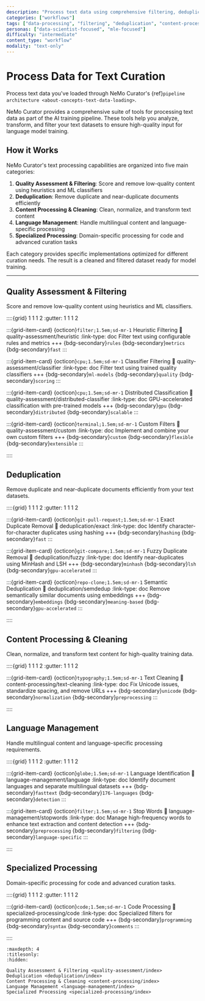 ```yaml
---
description: "Process text data using comprehensive filtering, deduplication, content processing, and specialized tools for high-quality datasets"
categories: ["workflows"]
tags: ["data-processing", "filtering", "deduplication", "content-processing", "quality-assessment", "distributed"]
personas: ["data-scientist-focused", "mle-focused"]
difficulty: "intermediate"
content_type: "workflow"
modality: "text-only"
---
```


# Process Data for Text Curation

Process text data you've loaded through NeMo Curator's {ref}`pipeline architecture <about-concepts-text-data-loading>`.

NeMo Curator provides a comprehensive suite of tools for processing text data as part of the AI training pipeline. These tools help you analyze, transform, and filter your text datasets to ensure high-quality input for language model training.

## How it Works

NeMo Curator's text processing capabilities are organized into five main categories:

1. **Quality Assessment & Filtering**: Score and remove low-quality content using heuristics and ML classifiers
2. **Deduplication**: Remove duplicate and near-duplicate documents efficiently
3. **Content Processing & Cleaning**: Clean, normalize, and transform text content
4. **Language Management**: Handle multilingual content and language-specific processing
5. **Specialized Processing**: Domain-specific processing for code and advanced curation tasks

Each category provides specific implementations optimized for different curation needs. The result is a cleaned and filtered dataset ready for model training.

---

## Quality Assessment & Filtering

Score and remove low-quality content using heuristics and ML classifiers.

::::{grid} 1 1 1 2
:gutter: 1 1 1 2

:::{grid-item-card} {octicon}`filter;1.5em;sd-mr-1` Heuristic Filtering
:link: quality-assessment/heuristic
:link-type: doc
Filter text using configurable rules and metrics
+++
{bdg-secondary}`rules`
{bdg-secondary}`metrics`
{bdg-secondary}`fast`
:::

:::{grid-item-card} {octicon}`cpu;1.5em;sd-mr-1` Classifier Filtering
:link: quality-assessment/classifier
:link-type: doc
Filter text using trained quality classifiers
+++
{bdg-secondary}`ml-models`
{bdg-secondary}`quality`
{bdg-secondary}`scoring`
:::

:::{grid-item-card} {octicon}`cpu;1.5em;sd-mr-1` Distributed Classification
:link: quality-assessment/distributed-classifier
:link-type: doc
GPU-accelerated classification with pre-trained models
+++
{bdg-secondary}`gpu`
{bdg-secondary}`distributed`
{bdg-secondary}`scalable`
:::

:::{grid-item-card} {octicon}`terminal;1.5em;sd-mr-1` Custom Filters
:link: quality-assessment/custom
:link-type: doc
Implement and combine your own custom filters
+++
{bdg-secondary}`custom`
{bdg-secondary}`flexible`
{bdg-secondary}`extensible`
:::

::::

## Deduplication

Remove duplicate and near-duplicate documents efficiently from your text datasets.

::::{grid} 1 1 1 2
:gutter: 1 1 1 2

:::{grid-item-card} {octicon}`git-pull-request;1.5em;sd-mr-1` Exact Duplicate Removal
:link: deduplication/exact
:link-type: doc
Identify character-for-character duplicates using hashing
+++
{bdg-secondary}`hashing`
{bdg-secondary}`fast`
:::

:::{grid-item-card} {octicon}`git-compare;1.5em;sd-mr-1` Fuzzy Duplicate Removal
:link: deduplication/fuzzy
:link-type: doc
Identify near-duplicates using MinHash and LSH
+++
{bdg-secondary}`minhash`
{bdg-secondary}`lsh`
{bdg-secondary}`gpu-accelerated`
:::

:::{grid-item-card} {octicon}`repo-clone;1.5em;sd-mr-1` Semantic Deduplication
:link: deduplication/semdedup
:link-type: doc
Remove semantically similar documents using embeddings
+++
{bdg-secondary}`embeddings`
{bdg-secondary}`meaning-based`
{bdg-secondary}`gpu-accelerated`
:::

::::

## Content Processing & Cleaning

Clean, normalize, and transform text content for high-quality training data.

::::{grid} 1 1 1 2
:gutter: 1 1 1 2

:::{grid-item-card} {octicon}`typography;1.5em;sd-mr-1` Text Cleaning
:link: content-processing/text-cleaning
:link-type: doc
Fix Unicode issues, standardize spacing, and remove URLs
+++
{bdg-secondary}`unicode`
{bdg-secondary}`normalization`
{bdg-secondary}`preprocessing`
:::

::::

## Language Management

Handle multilingual content and language-specific processing requirements.

::::{grid} 1 1 1 2
:gutter: 1 1 1 2

:::{grid-item-card} {octicon}`globe;1.5em;sd-mr-1` Language Identification
:link: language-management/language
:link-type: doc
Identify document languages and separate multilingual datasets
+++
{bdg-secondary}`fasttext`
{bdg-secondary}`176-languages`
{bdg-secondary}`detection`
:::

:::{grid-item-card} {octicon}`filter;1.5em;sd-mr-1` Stop Words
:link: language-management/stopwords
:link-type: doc
Manage high-frequency words to enhance text extraction and content detection
+++
{bdg-secondary}`preprocessing`
{bdg-secondary}`filtering`
{bdg-secondary}`language-specific`
:::

::::

## Specialized Processing

Domain-specific processing for code and advanced curation tasks.

::::{grid} 1 1 1 2
:gutter: 1 1 1 2

:::{grid-item-card} {octicon}`code;1.5em;sd-mr-1` Code Processing
:link: specialized-processing/code
:link-type: doc
Specialized filters for programming content and source code
+++
{bdg-secondary}`programming`
{bdg-secondary}`syntax`
{bdg-secondary}`comments`
:::

::::

```{toctree}
:maxdepth: 4
:titlesonly:
:hidden:

Quality Assessment & Filtering <quality-assessment/index>
Deduplication <deduplication/index>
Content Processing & Cleaning <content-processing/index>
Language Management <language-management/index>
Specialized Processing <specialized-processing/index>
```
